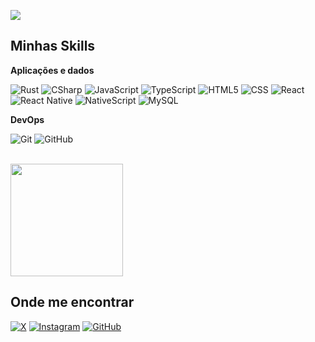 ![](https://komarev.com/ghpvc/?username=Ramon-Relphi&color=006bed)

## Minhas Skills

**Aplicações e dados**

![Rust](https://img.shields.io/badge/-Rust-333333?style=flat&logo=rust&logoColor=FF7400)
![CSharp](https://img.shields.io/badge/-C%23-333333?style=flat&logo=CSharp&logoColor=BC00FF)
![JavaScript](https://img.shields.io/badge/-JavaScript-333333?style=flat&logo=javascript)
![TypeScript](https://img.shields.io/badge/-TypeScript-333333?style=flat&logo=TypeScript&logoColor=007396)
![HTML5](https://img.shields.io/badge/-HTML5-333333?style=flat&logo=HTML5)
![CSS](https://img.shields.io/badge/-CSS-333333?style=flat&logo=CSS3&logoColor=1572B6)
![React](https://img.shields.io/badge/-React-333333?style=flat&logo=react)
![React Native](https://img.shields.io/badge/-React%20Native-333333?style=flat&logo=react)
![NativeScript](https://img.shields.io/badge/-NativeScript-333333?style=flat&logo=nativescript)
![MySQL](https://img.shields.io/badge/-MySQL-333333?style=flat&logo=mysql)

**DevOps**

![Git](https://img.shields.io/badge/-Git-333333?style=flat&logo=git)
![GitHub](https://img.shields.io/badge/-GitHub-333333?style=flat&logo=github)

<br/>

<a href="https://github.com/Ramon-Relphi" title="Perfil do Iuri">
  <img height="180em" src="https://github-readme-stats.vercel.app/api?username=Ramon-Relphi&theme=dracula&show_icons=true" />
</a>

## Onde me encontrar

[![X](https://img.shields.io/badge/-Ramon%20Relphi-blue?style=flat-square&logo=x&logoColor=white&link=https://x.com/Ramon_Relphi)](https://x.com/Ramon_Relphi)
[![Instagram](https://img.shields.io/badge/-Ramon-006bed?style=flat-square&logo=instagram&logoColor=white&link=https://instagram.com/ramon.gs.ofc)](https://instagram.com/ramon.gs.ofc)
[![GitHub](https://img.shields.io/github/followers/Ramon-Relphi?label=follow&style=social)](https://github.com/Ramon-Relphi)
